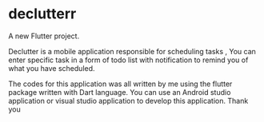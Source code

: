 # declutterr

A new Flutter project.

Declutter is a mobile application responsible for scheduling tasks ,
You can enter specific task in a form of todo list with notification to remind you of what you have scheduled.

The codes for this application was all written by me using the flutter package written with Dart language. You can use an Android studio application or visual studio application to develop this application.
Thank you

